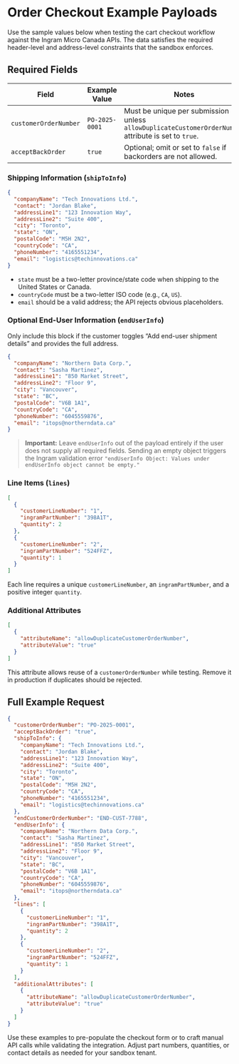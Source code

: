 # Order Checkout Example Payloads

Use the sample values below when testing the cart checkout workflow against the Ingram Micro Canada APIs. The data satisfies the required header-level and address-level constraints that the sandbox enforces.

## Required Fields

| Field | Example Value | Notes |
| ----- | ------------- | ----- |
| `customerOrderNumber` | `PO-2025-0001` | Must be unique per submission unless `allowDuplicateCustomerOrderNumber` attribute is set to `true`. |
| `acceptBackOrder` | `true` | Optional; omit or set to `false` if backorders are not allowed. |

### Shipping Information (`shipToInfo`)

```json
{
  "companyName": "Tech Innovations Ltd.",
  "contact": "Jordan Blake",
  "addressLine1": "123 Innovation Way",
  "addressLine2": "Suite 400",
  "city": "Toronto",
  "state": "ON",
  "postalCode": "M5H 2N2",
  "countryCode": "CA",
  "phoneNumber": "4165551234",
  "email": "logistics@techinnovations.ca"
}
```

- `state` must be a two-letter province/state code when shipping to the United States or Canada.
- `countryCode` must be a two-letter ISO code (e.g., `CA`, `US`).
- `email` should be a valid address; the API rejects obvious placeholders.

### Optional End-User Information (`endUserInfo`)

Only include this block if the customer toggles “Add end-user shipment details” and provides the full address.

```json
{
  "companyName": "Northern Data Corp.",
  "contact": "Sasha Martinez",
  "addressLine1": "850 Market Street",
  "addressLine2": "Floor 9",
  "city": "Vancouver",
  "state": "BC",
  "postalCode": "V6B 1A1",
  "countryCode": "CA",
  "phoneNumber": "6045559876",
  "email": "itops@northerndata.ca"
}
```

> **Important:** Leave `endUserInfo` out of the payload entirely if the user does not supply all required fields. Sending an empty object triggers the Ingram validation error `"endUserInfo Object: Values under endUserInfo object cannot be empty."`

### Line Items (`lines`)

```json
[
  {
    "customerLineNumber": "1",
    "ingramPartNumber": "398A1T",
    "quantity": 2
  },
  {
    "customerLineNumber": "2",
    "ingramPartNumber": "524FFZ",
    "quantity": 1
  }
]
```

Each line requires a unique `customerLineNumber`, an `ingramPartNumber`, and a positive integer `quantity`.

### Additional Attributes

```json
[
  {
    "attributeName": "allowDuplicateCustomerOrderNumber",
    "attributeValue": "true"
  }
]
```

This attribute allows reuse of a `customerOrderNumber` while testing. Remove it in production if duplicates should be rejected.

## Full Example Request

```json
{
  "customerOrderNumber": "PO-2025-0001",
  "acceptBackOrder": "true",
  "shipToInfo": {
    "companyName": "Tech Innovations Ltd.",
    "contact": "Jordan Blake",
    "addressLine1": "123 Innovation Way",
    "addressLine2": "Suite 400",
    "city": "Toronto",
    "state": "ON",
    "postalCode": "M5H 2N2",
    "countryCode": "CA",
    "phoneNumber": "4165551234",
    "email": "logistics@techinnovations.ca"
  },
  "endCustomerOrderNumber": "END-CUST-7788",
  "endUserInfo": {
    "companyName": "Northern Data Corp.",
    "contact": "Sasha Martinez",
    "addressLine1": "850 Market Street",
    "addressLine2": "Floor 9",
    "city": "Vancouver",
    "state": "BC",
    "postalCode": "V6B 1A1",
    "countryCode": "CA",
    "phoneNumber": "6045559876",
    "email": "itops@northerndata.ca"
  },
  "lines": [
    {
      "customerLineNumber": "1",
      "ingramPartNumber": "398A1T",
      "quantity": 2
    },
    {
      "customerLineNumber": "2",
      "ingramPartNumber": "524FFZ",
      "quantity": 1
    }
  ],
  "additionalAttributes": [
    {
      "attributeName": "allowDuplicateCustomerOrderNumber",
      "attributeValue": "true"
    }
  ]
}
```

Use these examples to pre-populate the checkout form or to craft manual API calls while validating the integration. Adjust part numbers, quantities, or contact details as needed for your sandbox tenant. 
